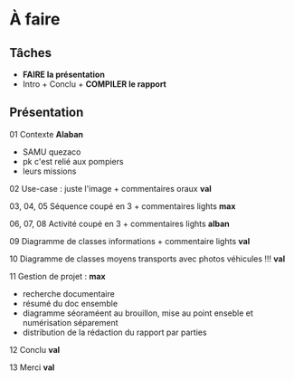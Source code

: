 À faire
=======


Tâches
------

* **FAIRE la présentation**
* Intro + Conclu + **COMPILER le rapport**


Présentation
------------

01 Contexte **Alaban**

* SAMU quezaco
* pk c'est relié aux pompiers
* leurs missions

02 Use-case : juste l'image + commentaires oraux **val**

03, 04, 05 Séquence coupé en 3 + commentaires lights **max**

06, 07, 08 Activité coupé en 3 + commentaires lights **alban**

09 Diagramme de classes informations + commentaire lights **val**

10 Diagramme de classes moyens transports avec photos véhicules !!! **val**

11 Gestion de projet : **max**

* recherche documentaire
* résumé du doc ensemble
* diagramme séoraméent au brouillon, mise au point enseble et numérisation séparement
* distribution de la rédaction du rapport par parties

12 Conclu **val**

13 Merci **val**
